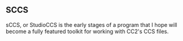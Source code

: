 ## SCCS

sCCS, or StudioCCS is the early stages of a program that I hope will become a fully featured toolkit for working with CC2's CCS files.

